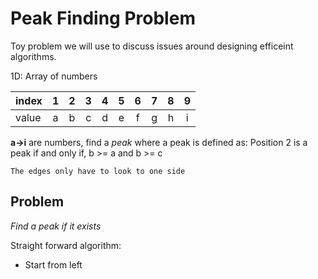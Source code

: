 Peak Finding Problem
====================
Toy problem we will use to discuss issues around designing efficeint algorithms. 

1D: Array of numbers 

| index | 1 | 2 | 3 | 4 | 5 | 6 | 7 | 8 | 9 |
|:----- |:-:|:-:|:-:|:-:|:-:|:-:|:-:|:-:|:-:|
| value | a | b | c | d | e | f | g | h | i |

**a->i** are numbers, find a *peak* where a peak is defined as:
Position 2 is a peak if and only if, b >= a and b >= c

```
The edges only have to look to one side
```

Problem
-------
*Find a peak if it exists* 

Straight forward algorithm:
* Start from left

